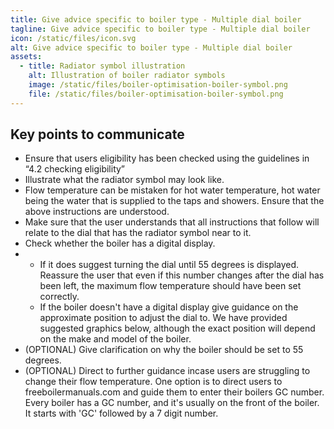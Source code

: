 ```yaml
---
title: Give advice specific to boiler type - Multiple dial boiler
tagline: Give advice specific to boiler type - Multiple dial boiler
icon: /static/files/icon.svg
alt: Give advice specific to boiler type - Multiple dial boiler
assets:
  - title: Radiator symbol illustration
    alt: Illustration of boiler radiator symbols
    image: /static/files/boiler-optimisation-boiler-symbol.png
    file: /static/files/boiler-optimisation-boiler-symbol.png
---
```

## Key points to communicate

* Ensure that users eligibility has been checked using the guidelines in “4.2 checking eligibility” 
* Illustrate what the radiator symbol may look like. 
* Flow temperature can be mistaken for hot water temperature, hot water being the water that is supplied to the taps and showers. Ensure that the above instructions are understood.
* Make sure that the user understands that all instructions that follow will relate to the dial that has the radiator symbol near to it.
* Check whether the boiler has a digital display. 
* * If it does suggest turning the dial until 55 degrees is displayed. Reassure the user that even if this number changes after the dial has been left, the maximum flow temperature should have been set correctly.
  * If the boiler doesn't have a digital display give guidance on the approximate position to adjust the dial to. We have provided suggested graphics below, although the exact position will depend on the make and model of the boiler. 
* (OPTIONAL) Give clarification on why the boiler should be set to 55 degrees.
* (OPTIONAL) Direct to further guidance incase users are struggling to change their flow temperature. One option is to direct users to freeboilermanuals.com and guide them to enter their boilers GC number. Every boiler has a GC number, and it's usually on the front of the boiler. It starts with 'GC' followed by a 7 digit number.